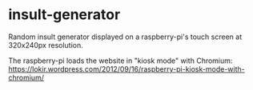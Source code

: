 # insult-generator
Random insult generator displayed on a raspberry-pi's touch screen
at 320x240px resolution.

The raspberry-pi loads the website in "kiosk mode" with Chromium:
https://lokir.wordpress.com/2012/09/16/raspberry-pi-kiosk-mode-with-chromium/



